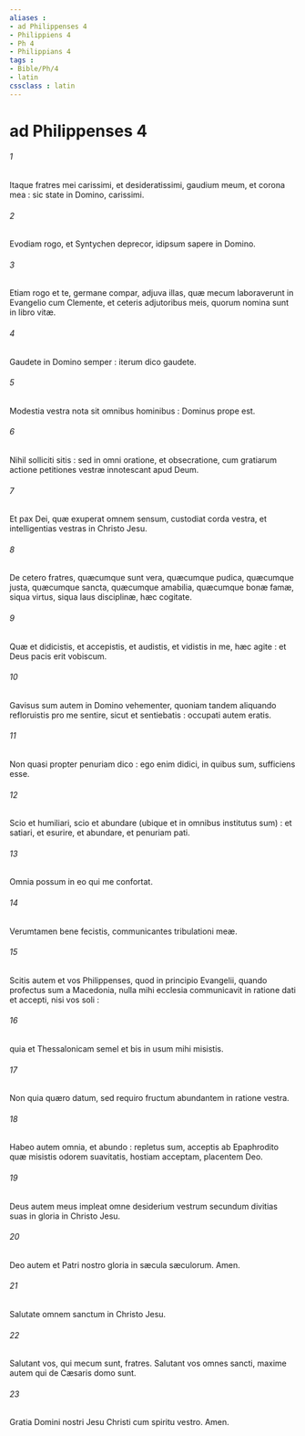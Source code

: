 ```yaml
---
aliases : 
- ad Philippenses 4
- Philippiens 4
- Ph 4
- Philippians 4
tags : 
- Bible/Ph/4
- latin
cssclass : latin
---
```


# ad Philippenses 4

###### 1
Itaque fratres mei carissimi, et desideratissimi, gaudium meum, et corona mea : sic state in Domino, carissimi.
###### 2
Evodiam rogo, et Syntychen deprecor, idipsum sapere in Domino.
###### 3
Etiam rogo et te, germane compar, adjuva illas, quæ mecum laboraverunt in Evangelio cum Clemente, et ceteris adjutoribus meis, quorum nomina sunt in libro vitæ.
###### 4
Gaudete in Domino semper : iterum dico gaudete.
###### 5
Modestia vestra nota sit omnibus hominibus : Dominus prope est.
###### 6
Nihil solliciti sitis : sed in omni oratione, et obsecratione, cum gratiarum actione petitiones vestræ innotescant apud Deum.
###### 7
Et pax Dei, quæ exuperat omnem sensum, custodiat corda vestra, et intelligentias vestras in Christo Jesu.
###### 8
De cetero fratres, quæcumque sunt vera, quæcumque pudica, quæcumque justa, quæcumque sancta, quæcumque amabilia, quæcumque bonæ famæ, siqua virtus, siqua laus disciplinæ, hæc cogitate.
###### 9
Quæ et didicistis, et accepistis, et audistis, et vidistis in me, hæc agite : et Deus pacis erit vobiscum.
###### 10
Gavisus sum autem in Domino vehementer, quoniam tandem aliquando refloruistis pro me sentire, sicut et sentiebatis : occupati autem eratis.
###### 11
Non quasi propter penuriam dico : ego enim didici, in quibus sum, sufficiens esse.
###### 12
Scio et humiliari, scio et abundare (ubique et in omnibus institutus sum) : et satiari, et esurire, et abundare, et penuriam pati.
###### 13
Omnia possum in eo qui me confortat.
###### 14
Verumtamen bene fecistis, communicantes tribulationi meæ.
###### 15
Scitis autem et vos Philippenses, quod in principio Evangelii, quando profectus sum a Macedonia, nulla mihi ecclesia communicavit in ratione dati et accepti, nisi vos soli :
###### 16
quia et Thessalonicam semel et bis in usum mihi misistis.
###### 17
Non quia quæro datum, sed requiro fructum abundantem in ratione vestra.
###### 18
Habeo autem omnia, et abundo : repletus sum, acceptis ab Epaphrodito quæ misistis odorem suavitatis, hostiam acceptam, placentem Deo.
###### 19
Deus autem meus impleat omne desiderium vestrum secundum divitias suas in gloria in Christo Jesu.
###### 20
Deo autem et Patri nostro gloria in sæcula sæculorum. Amen.
###### 21
Salutate omnem sanctum in Christo Jesu.
###### 22
Salutant vos, qui mecum sunt, fratres. Salutant vos omnes sancti, maxime autem qui de Cæsaris domo sunt.
###### 23
Gratia Domini nostri Jesu Christi cum spiritu vestro. Amen.
